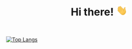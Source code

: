 <h1 align="center">Hi there! <img src="https://raw.githubusercontent.com/ABSphreak/ABSphreak/master/gifs/Hi.gif" width="30px"></h1>

<br>

[![Top Langs](https://github-readme-stats-sandy-sigma-86.vercel.app/api/top-langs/?username=blackzarifa&layout=compact&theme=tokyonight)](https://github.com/blackzarifa/github-readme-stats)


<!--
**blackzarifa/blackzarifa** is a ✨ _special_ ✨ repository because its `README.md` (this file) appears on your GitHub profile.

Here are some ideas to get you started:

- 🔭 I’m currently working on ...
- 🌱 I’m currently learning ...
- 👯 I’m looking to collaborate on ...
- 🤔 I’m looking for help with ...
- 💬 Ask me about ...
- 📫 How to reach me: ...
- 😄 Pronouns: ...
- ⚡ Fun fact: ...
-->

